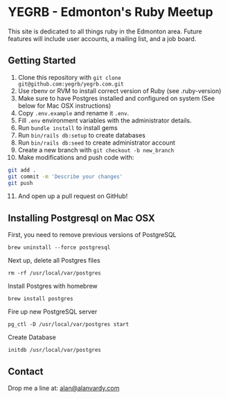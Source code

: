 # YEGRB - Edmonton's Ruby Meetup

This site is dedicated to all things ruby in the Edmonton area.
Future features will include user accounts, a mailing list, and a job board.

## Getting Started

1. Clone this repository with `git clone git@github.com:yegrb/yegrb.com.git`
2. Use rbenv or RVM to install correct version of Ruby (see .ruby-version)
3. Make sure to have Postgres installed and configured on system (See below for Mac OSX instructions)
4. Copy `.env.example` and rename it `.env`.
5. Fill `.env` environment variables with the administrator details.
6. Run `bundle install` to install gems
7. Run `bin/rails db:setup` to create databases
8. Run `bin/rails db:seed` to create administrator account
9. Create a new branch with `git checkout -b new_branch`
10. Make modifications and push code with:

```bash
git add .
git commit -m 'Describe your changes'
git push
```

11. And open up a pull request on GitHub!

## Installing Postgresql on Mac OSX

First, you need to remove previous versions of PostgreSQL

`brew uninstall --force postgresql`

Next up, delete all Postgres files

`rm -rf /usr/local/var/postgres`

Install Postgres with homebrew

`brew install postgres`

Fire up new PostgreSQL server

`pg_ctl -D /usr/local/var/postgres start`

Create Database

`initdb /usr/local/var/postgres`

## Contact

Drop me a line at: alan@alanvardy.com
